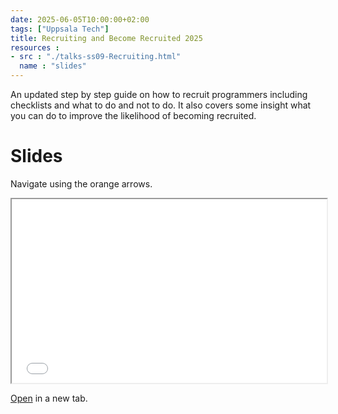 ```yaml
---
date: 2025-06-05T10:00:00+02:00
tags: ["Uppsala Tech"]
title: Recruiting and Become Recruited 2025
resources :
- src : "./talks-ss09-Recruiting.html"
  name : "slides"
---
```

An updated step by step guide on how to recruit programmers including checklists and what to do and not to do. It also covers some insight what you can do to improve the likelihood of becoming recruited.

# Slides

Navigate using the orange arrows.

<iframe style="width: 100%; height: 21em; max-height: 100vh; margin: 0" src="./talks-ss09-Recruiting.html"></iframe>

<a target="blank" href="./talks-ss09-Recruiting.html">Open</a> in a new tab.
